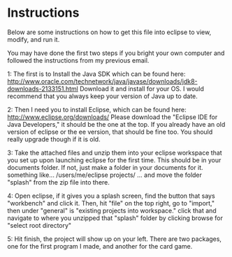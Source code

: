 # Instructions
Below are some instructions on how to get this file into eclipse to view, modify, and run it.

You may have done the first two steps if you bright your own computer and followed the instructions from my previous email.

1: The first is to Install the Java SDK which can be found here: http://www.oracle.com/technetwork/java/javase/downloads/jdk8-downloads-2133151.html
Download it and install for your OS. I would recommend that you always keep your version of Java up to date.

2: Then I need you to install Eclipse, which can be found here: http://www.eclipse.org/downloads/
Please download the "Eclipse IDE for Java Developers," it should be the one at the top. If you already have an old version of eclipse or the ee version, that should be fine too. You should really upgrade though if it is old.

3: Take the attached files and unzip them into your eclipse workspace that you set up upon launching eclipse for the first time. This should be in your documents folder. If not, just make a folder in your documents for it. something like... /users/me/eclipse projects/ ... and move the folder "splash" from the zip file into there.

4: Open eclipse, if it gives you a splash screen, find the button that says "workbench" and click it. Then, hit "file" on the top right, go to "import," then under "general" is "existing projects into workspace." click that and navigate to where you unzipped that "splash" folder by clicking browse for  "select root directory"

5: Hit finish, the project will show up on your left. There are two packages, one for the first program I made, and another for the card game.